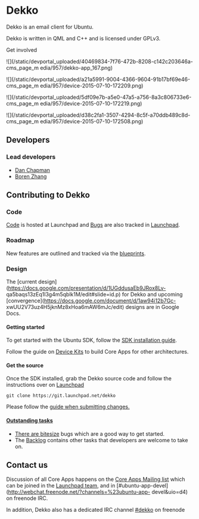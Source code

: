 





# Dekko

Dekko is an email client for Ubuntu.

Dekko is written in QML and C++ and is licensed under GPLv3.

Get involved

![](/static/devportal_uploaded/40469834-7f76-472b-8208-c142c203646a-cms_page_m
edia/957/dekko-app_167.png)





![](/static/devportal_uploaded/a21a5991-9004-4366-9604-91b17bf69e46-cms_page_m
edia/957/device-2015-07-10-172209.png)

![](/static/devportal_uploaded/5df09e7b-a5e0-47a5-a756-8a3c806733e6-cms_page_m
edia/957/device-2015-07-10-172219.png)

![](/static/devportal_uploaded/d38c2fa1-3507-4294-8c5f-a70ddb489c8d-cms_page_m
edia/957/device-2015-07-10-172508.png)











## Developers

### Lead developers

  * [Dan Chapman](https://launchpad.net/~dpniel)
  * [Boren Zhang](https://launchpad.net/~bobo-324)

####

## Contributing to Dekko

### Code

[Code](https://code.launchpad.net/dekko) is hosted at Launchpad and
[Bugs](https://bugs.launchpad.net/dekko) are also tracked in
[Launchpad](https://launchpad.net/dekko).

### Roadmap

New features are outlined and tracked via the
[blueprints](https://blueprints.launchpad.net/dekko).

### Design

The [current
design](https://docs.google.com/presentation/d/1UGddusaEb9JRox8Lv-
qa5baqs13zEq1l3g4m5qblk1M/edit#slide=id.p) for Dekko and upcoming
[convergence](https://docs.google.com/document/d/1aw94i12b7Gc-
xwUU2V73uz4H5jknMz8xHoa6mAW6mJc/edit) designs are in Google Docs.

#### Getting started

To get started with the Ubuntu SDK, follow the [SDK installation
guide](https://developer.ubuntu.com/en/start/ubuntu-sdk/installing-the-sdk/).

Follow the guide on [Device
Kits](https://developer.ubuntu.com/en/start/ubuntu-sdk/using-device-kits/) to
build Core Apps for other architectures.

#### Get the source

Once the SDK installed, grab the Dekko source code and follow the instructions
over on [Launchpad](https://code.launchpad.net/dekko)

    git clone https://git.launchpad.net/dekko

Please follow the [ guide when submitting
changes.](https://git.launchpad.net/dekko/tree/README.md)

#### [Outstanding tasks](https://git.launchpad.net/dekko/tree/README.md)

  * [There are ](https://git.launchpad.net/dekko/tree/README.md)[bitesize](https://bugs.launchpad.net/dekko/+bugs?field.tag=bite-size) bugs which are a good way to get started.
  * The [Backlog](https://dekkoproject.atlassian.net/secure/RapidBoard.jspa?rapidView=14&view=planning.nodetail) contains other tasks that developers are welcome to take on.

## Contact us

Discussion of all Core Apps happens on the [Core Apps Mailing
list](https://lists.launchpad.net/ubuntu-touch-coreapps/) which can be joined
in the [Launchpad team](https://launchpad.net/~ubuntu-touch-coreapps), and in
[#ubuntu-app-devel](http://webchat.freenode.net/?channels=%23ubuntu-app-
devel&uio=d4) on freenode IRC.

In addition, Dekko also has a dedicated IRC channel
[#dekko](http://webchat.freenode.net/?channels=%23dekko&uio=d4) on freenode





